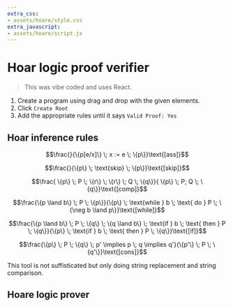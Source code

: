 ```yaml
---
extra_css:
- assets/hoare/style.css
extra_javascript:
- assets/hoare/script.js
---
```

# Hoar logic proof verifier

> This was vibe coded and uses React.

1. Create a program using drag and drop with the given elements.
2. Click `Create Root`
3. Add the appropriate rules until it says `Valid Proof: Yes`

## Hoar inference rules

$$\frac{}{\{p[e/x]\} \; x := e \; \{p\}}\text{[ass]}$$

$$\frac{}{\{p\} \; \text{skip} \; \{p\}}\text{[skip]}$$

$$\frac{ \{p\} \; P \; \{r\} \;  \{r\} \; Q \; \{q\}}{ \{p\} \; P; Q \; \{q\}}\text{[comp]}$$

$$\frac{\{p \land b\} \; P \; \{p\}}{\{p\} \; \text{while } b \; \text{ do } P \; \{\neg b \land p\}}\text{[while]}$$

$$\frac{\{p \land b\} \; P \; \{q\} \; \{q \land b\} \; \text{if } b \; \text{ then } P \; \{q\}}{\{p\} \; \text{if } b \; \text{ then } P \; \{q\}}\text{[if]}$$

$$\frac{\{p\} \; P \; \{q\} \; p' \implies p \; q \implies q'}{\{p'\} \; P \; \{q'\}}\text{[cons]}$$

This tool is not suffisticated but only doing string replacement and string comparison.

## Hoare logic prover

<div id="root"></div>